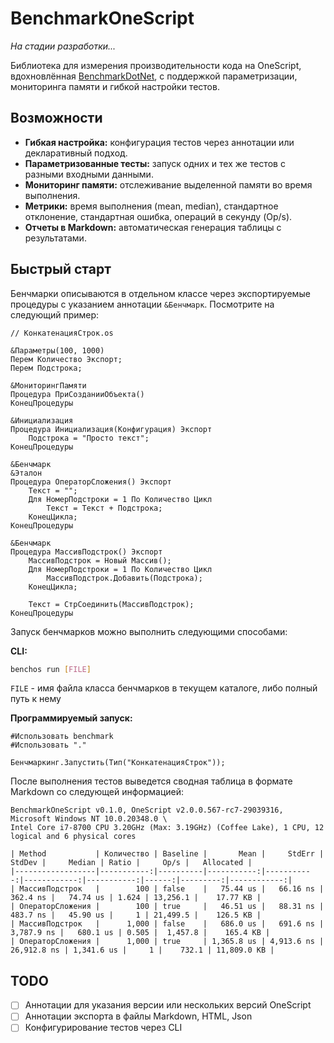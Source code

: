 # BenchmarkOneScript

_На стадии разработки..._

Библиотека для измерения производительности кода на OneScript, вдохновлённая [BenchmarkDotNet](https://github.com/dotnet/BenchmarkDotNet/), с поддержкой параметризации, мониторинга памяти и гибкой настройки тестов.

## Возможности

- **Гибкая настройка:** конфигурация тестов через аннотации или декларативный подход.
- **Параметризованные тесты:** запуск одних и тех же тестов с разными входными данными.
- **Мониторинг памяти:** отслеживание выделенной памяти во время выполнения.
- **Метрики:** время выполнения (mean, median), стандартное отклонение, стандартная ошибка, операций в секунду (Op/s).
- **Отчеты в Markdown:** автоматическая генерация таблицы с результатами.

## Быстрый старт

Бенчмарки описываются в отдельном классе через экспортируемые процедуры с указанием аннотации `&Бенчмарк`. Посмотрите на следующий пример:

```bsl
// КонкатенацияСтрок.os

&Параметры(100, 1000)
Перем Количество Экспорт;
Перем Подстрока;

&МониторингПамяти
Процедура ПриСозданииОбъекта()
КонецПроцедуры

&Инициализация
Процедура Инициализация(Конфигурация) Экспорт
	Подстрока = "Просто текст";
КонецПроцедуры

&Бенчмарк
&Эталон
Процедура ОператорСложения() Экспорт
	Текст = "";
	Для НомерПодстроки = 1 По Количество Цикл
		Текст = Текст + Подстрока;
	КонецЦикла;
КонецПроцедуры

&Бенчмарк
Процедура МассивПодстрок() Экспорт
	МассивПодстрок = Новый Массив();
	Для НомерПодстроки = 1 По Количество Цикл
		МассивПодстрок.Добавить(Подстрока);
	КонецЦикла;

	Текст = СтрСоединить(МассивПодстрок);
КонецПроцедуры
```

Запуск бенчмарков можно выполнить следующими способами:

**CLI:**

```bash
benchos run [FILE]
```

`FILE` - имя файла класса бенчмарков в текущем каталоге, либо полный путь к нему

**Программируемый запуск:**

```bsl
#Использовать benchmark
#Использовать "."

Бенчмаркинг.Запустить(Тип("КонкатенацияСтрок"));
```

После выполнения тестов выведется сводная таблица в формате Markdown со следующей информацией:

```
BenchmarkOneScript v0.1.0, OneScript v2.0.0.567-rc7-29039316, Microsoft Windows NT 10.0.20348.0 \
Intel Core i7-8700 CPU 3.20GHz (Max: 3.19GHz) (Coffee Lake), 1 CPU, 12 logical and 6 physical cores

| Method           | Количество | Baseline |       Mean |     StdErr |      StdDev |     Median | Ratio |     Op/s |   Allocated |
|------------------|-----------:|----------|-----------:|-----------:|------------:|-----------:|------:|---------:|------------:|
| МассивПодстрок   |        100 | false    |   75.44 us |   66.16 ns |    362.4 ns |   74.74 us | 1.624 | 13,256.1 |    17.77 KB |
| ОператорСложения |        100 | true     |   46.51 us |   88.31 ns |    483.7 ns |   45.90 us |     1 | 21,499.5 |    126.5 KB |
| МассивПодстрок   |      1,000 | false    |   686.0 us |   691.6 ns |  3,787.9 ns |   680.1 us | 0.505 |  1,457.8 |    165.4 KB |
| ОператорСложения |      1,000 | true     | 1,365.8 us | 4,913.6 ns | 26,912.8 ns | 1,341.6 us |     1 |    732.1 | 11,809.0 KB |
```

## TODO

- [ ] Аннотации для указания версии или нескольких версий OneScript
- [ ] Аннотации экспорта в файлы Markdown, HTML, Json
- [ ] Конфигурирование тестов через CLI
